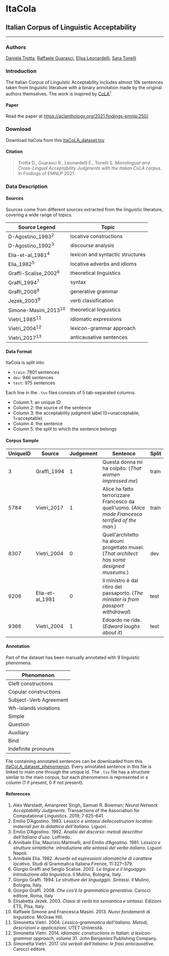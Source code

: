 # ItaCola

## Italian Corpus of Linguistic Acceptability

--------------



### Authors

[Daniela Trotta](https://dh.fbk.eu/author/daniela/), [Raffaele Guarasci](https://www.icar.cnr.it/persone/guarasci/), [Elisa Leonardelli](https://dh.fbk.eu/author/elisa/), [Sara Tonelli](https://dh.fbk.eu/author/sara/)



### Introduction

The Italian Corpus of Linguistic Acceptability includes almost 10k sentences taken from linguistic literature with a binary annotation made by the original authors themselves. The work is inspired by [CoLA](https://nyu-mll.github.io/CoLA/)<sup>1</sup>.



#### Paper

Read the paper at https://aclanthology.org/2021.findings-emnlp.250/



### Download

Download ItaCola from this [ItaCoLA_dataset.tsv](ItaCoLA_dataset.tsv)



#### Citation

> Trotta D., Guarasci R., Leonardelli E., Tonelli S. *Monolingual and Cross-Lingual Acceptability Judgments with the Italian CoLA corpus*. In Findings of EMNLP 2021.

### Data Description



#### Sources

Sources come from different sources extracted from the linguistic literature, covering a wide range of topics.

| Source Legend           | Topic                            |
| ----------------------- | -------------------------------- |
| D-Agostino_1983<sup>2</sup>     | locative constructions           |
| D-Agostino_1992<sup>3</sup>     | discourse analysis               |
| Elia-et-al_1981<sup>4</sup>     | lexicon and syntactic structures |
| Elia_1982<sup>5</sup>           | locative adverbs and idioms      |
| Graffi-Scalise_2002<sup>6</sup>| theoretical linguistics          |
| Graffi_1994<sup>7</sup>        | syntax                           |
| Graffi_2008<sup>8</sup>        | generative grammar               |
| Jezek_2003<sup>9</sup>         | verb classification              |
| Simone-Masini_2013<sup>10</sup> | theoretical linguistics          |
| Vietri_1985<sup>11</sup>       | idiomatic expressions            |
| Vietri_2004<sup>12</sup>        | lexicon-grammar approach         |
| Vietri_2017<sup>13</sup>       | anticausative sentences          |

#### Data Format

ItaCola is split into:

- `train`: 7801 sentences
- `dev`: 946 sentences
- `test`:  975 sentences

Each line in the `.tsv` files consists of 5 tab-separated columns.

- Column 1: an unique ID
- Column 2:	the source of the sentence 
- Column 3:	the acceptability judgment label (0=unacceptable, 1=acceptable)
- Column 4:	the sentence
- Column 5: the split to which the sentence belongs


#### Corpus Sample

| UniqueID | Source          | Judgement | Sentence                                                     | Split |
| -------- | --------------- | --------- | ------------------------------------------------------------ | ----- |
| 3        | Graffi_1994     | 1         | Questa donna mi ha colpito. (*That women impressed me*)      | train |
| 5784     | Vietri_2017     | 1         | Alice ha fatto terrorizzare Francesco da quell'uomo. (*Alice made Francesco terrified of the man.*) | train |
| 8307     | Vietri_2004     | 0         | Quell'architetto ha alcuni progettato musei. (*That architect has some designed museums.*) | dev   |
| 9206     | Elia-et-al_1981 | 0         | Il ministro è dal ritiro del passaporto. (*The minister is from passport withdrawal*) | test  |
| 9366     | Vietri_2004     | 1         | Edoardo ne ride. (*Edward laughs about it*)                  | test  |

#### Annotation

Part of the dataset has been manually annotated with 9 linguistic phenomena.

| Phenomenon             |
| ---------------------- |
| Cleft constructions    |
| Copular constructions  |
| Subject-Verb Agreement |
| Wh-islands violations  |
| Simple                 |
| Question               |
| Auxiliary              |
| Bind                   |
| Indefinite pronouns    |

File containing annotated sentences can be downloaded from this [ItaCoLA_dataset_phenomenon](ItaCoLA_dataset_phenomenon.tsv). Every annotated sentence in this file is linked to main one through the unique id. The `.tsv` file has a structure similar to the main corpus, but each phenomenon is represented in a column (1 if present, 0 if not present).





#### References

1. Alex Warstadt, Amanpreet Singh, Samuel R. Bowman; *Neural Network Acceptability Judgments*. Transactions of the Association for Computational Linguistics. 2019; 7 625–641.
2. Emilio D’Agostino. 1983. Le*ssico e sintassi dellecostruzioni locative: materiali per la didattica dell’italiano*. Liguori.
3. Emilio D’Agostino. 1992. An*alisi del discorso: metodi descrittivi dell’italiano d’uso*. Loffredo.
4. Annibale Elia, Maurizio Martinelli, and Emilio d’Agostino. 1981. L*essico e strutture sintattiche: introduzione alla sintassi del verbo italiano*. Liguori Napoli.
5. Annibale Elia. 1982. *Avverbi ed espressioni idiomatiche di carattere locativo*. Studi di Grammatica Italiana Firenze, 11:327–379.
6. Giorgio Graffi and Sergio Scalise. 2002. *Le lingue e il linguaggio. Introduzione alla linguistica*. Il Mulino, Bologna, Italy.
7. Giorgio Graffi. 1994. *Le strutture del linguaggio. Sintassi*. Il Mulino, Bologna, Italy.
8. Giorgio Graffi. 2008. *Che cos’è la grammatica generativa*. Carocci editore, Roma, Italy
9. Elisabetta Jezek. 2003. *Classi di verbi tra semantica e sintassi*. Edizioni ETS, Pisa, Italy.
10. Raffaele Simone and Francesca Masini. 2013. *Nuovi fondamenti di linguistica*. McGraw Hill.
11. Simonetta Vietri. 2004. *Lessico-grammatica dell’italiano. Metodi, descrizioni e applicazioni*. UTET Università.
12. Simonetta Vietri. 2014. *Idiomatic constructions in Italian: a lexicon-grammar approach*, volume 31. John Benjamins Publishing Company.
13. Simonetta Vietri. 2017. *Usi verbali dell’italiano: le frasi anticausative*. Carocci editore.


